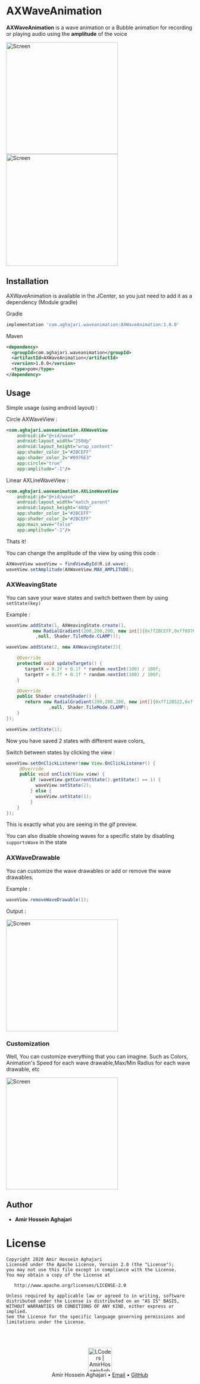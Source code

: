 # AXWaveAnimation
 **AXWaveAnimation** is a wave animation or a Bubble animation for recording or playing audio using the **amplitude** of the voice

<img src="./Screenshot.png" width=300 title="Screen"> <img src="./AXWaveAnimation.gif" width=300 title="Screen">


## Installation

AXWaveAnimation is available in the JCenter, so you just need to add it as a dependency (Module gradle)

Gradle
```gradle
implementation 'com.aghajari.waveanimation:AXWaveAnimation:1.0.0'
```

Maven
```xml
<dependency>
  <groupId>com.aghajari.waveanimation</groupId>
  <artifactId>AXWaveAnimation</artifactId>
  <version>1.0.0</version>
  <type>pom</type>
</dependency>
```

## Usage

Simple usage (using android layout) :

Circle AXWaveView :
```xml
<com.aghajari.waveanimation.AXWaveView
    android:id="@+id/wave"
    android:layout_width="250dp"
    android:layout_height="wrap_content"
    app:shader_color_1="#2BCEFF"
    app:shader_color_2="#0976E3"
    app:circle="true"
    app:amplitude="-1"/>
```

Linear AXLineWaveView :
```xml
<com.aghajari.waveanimation.AXLineWaveView
    android:id="@+id/wave"
    android:layout_width="match_parent"
    android:layout_height="48dp"
    app:shader_color_1="#2BCEFF"
    app:shader_color_2="#2BCEFF"
    app:main_wave="false"
    app:amplitude="-1"/>
```

Thats it!

You can change the amplitude of the view by using this code :
```java
AXWaveView waveView = findViewById(R.id.wave);
waveView.setAmplitude(AXWaveView.MAX_AMPLITUDE);
```

### AXWeavingState
You can save your wave states and switch bettwen them by using `setState(key)`

Example :

```java
waveView.addState(1, AXWeavingState.create(1,
          new RadialGradient(200,200,200, new int[]{0xff2BCEFF,0xff0976E3}
           ,null, Shader.TileMode.CLAMP)));

waveView.addState(2, new AXWeavingState(2){

    @Override
    protected void updateTargets() {
       targetX = 0.2f + 0.1f * random.nextInt(100) / 100f;
       targetY = 0.7f + 0.1f * random.nextInt(100) / 100f;
    }

    @Override
    public Shader createShader() {
       return new RadialGradient(200,200,200, new int[]{0xff12B522,0xff00D6C1}
                ,null, Shader.TileMode.CLAMP);
    }
});

waveView.setState(1);
```

Now you have saved 2 states with different wave colors,

Switch between states by clicking the view :
```java
waveView.setOnClickListener(new View.OnClickListener() {
     @Override
     public void onClick(View view) {
         if (waveView.getCurrentState().getState() == 1) {
           waveView.setState(2);
         } else {
           waveView.setState(1);
         }
    }
});
```

This is exactly what you are seeing in the gif preview.

You can also disable showing waves for a specific state by disabling `supportsWave` in the state

### AXWaveDrawable
You can customize the wave drawables or add or remove the wave drawables.

Example :
```java
waveView.removeWaveDrawable(1);
```

Output :

<img src="./Screenshot2.png" width=300 title="Screen">

### Customization
Well, You can customize everything that you can imagine.
Such as Colors, Animation's Speed for each wave drawable,Max/Min Radius for each wave drawable, etc

<img src="./Screenshot3.png" width=300 title="Screen">

## Author 
- **Amir Hossein Aghajari**

License
=======

    Copyright 2020 Amir Hossein Aghajari
    Licensed under the Apache License, Version 2.0 (the "License");
    you may not use this file except in compliance with the License.
    You may obtain a copy of the License at

       http://www.apache.org/licenses/LICENSE-2.0

    Unless required by applicable law or agreed to in writing, software
    distributed under the License is distributed on an "AS IS" BASIS,
    WITHOUT WARRANTIES OR CONDITIONS OF ANY KIND, either express or implied.
    See the License for the specific language governing permissions and
    limitations under the License.


<br><br>
<div align="center">
  <img width="64" alt="LCoders | AmirHosseinAghajari" src="https://user-images.githubusercontent.com/30867537/90538314-a0a79200-e193-11ea-8d90-0a3576e28a18.png">
  <br><a>Amir Hossein Aghajari</a> • <a href="mailto:amirhossein.aghajari.82@gmail.com">Email</a> • <a href="https://github.com/Aghajari">GitHub</a>
</div>
